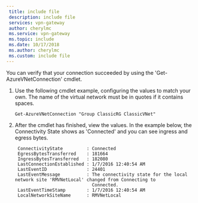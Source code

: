```yaml
---
 title: include file
 description: include file
 services: vpn-gateway
 author: cherylmc
 ms.service: vpn-gateway
 ms.topic: include
 ms.date: 10/17/2018
 ms.author: cherylmc
 ms.custom: include file
---
```

You can verify that your connection succeeded by using the 'Get-AzureVNetConnection' cmdlet.

1. Use the following cmdlet example, configuring the values to match your own. The name of the virtual network must be in quotes if it contains spaces.

   ```azurepowershell
   Get-AzureVNetConnection "Group ClassicRG ClassicVNet"
   ```
2. After the cmdlet has finished, view the values. In the example below, the Connectivity State shows as 'Connected' and you can see ingress and egress bytes.

		ConnectivityState         : Connected
		EgressBytesTransferred    : 181664
		IngressBytesTransferred   : 182080
		LastConnectionEstablished : 1/7/2016 12:40:54 AM
		LastEventID               : 24401
		LastEventMessage          : The connectivity state for the local network site 'RMVNetLocal' changed from Connecting to
		                            Connected.
		LastEventTimeStamp        : 1/7/2016 12:40:54 AM
		LocalNetworkSiteName      : RMVNetLocal